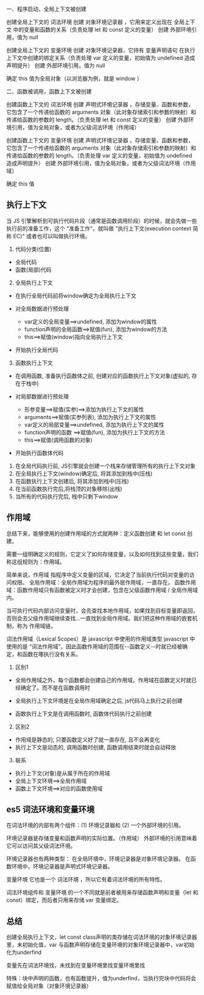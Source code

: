 一、程序启动，全局上下文被创建

创建全局上下文的 词法环境
创建 对象环境记录器 ，它用来定义出现在 全局上下文 中的变量和函数的关系（负责处理 let 和 const 定义的变量）
创建 外部环境引用，值为 null


创建全局上下文的 变量环境
创建 对象环境记录器，它持有 变量声明语句 在执行上下文中创建的绑定关系（负责处理 var 定义的变量，初始值为 undefined 造成声明提升）
创建 外部环境引用，值为 null


确定 this 值为全局对象（以浏览器为例，就是 window ）


二、函数被调用，函数上下文被创建

创建函数上下文的 词法环境
创建  声明式环境记录器 ，存储变量、函数和参数，它包含了一个传递给函数的 arguments 对象（此对象存储索引和参数的映射）和传递给函数的参数的 length。（负责处理 let 和 const 定义的变量）
创建 外部环境引用，值为全局对象，或者为父级词法环境（作用域）


创建函数上下文的 变量环境
创建  声明式环境记录器 ，存储变量、函数和参数，它包含了一个传递给函数的 arguments 对象（此对象存储索引和参数的映射）和传递给函数的参数的 length。（负责处理 var 定义的变量，初始值为 undefined 造成声明提升）
创建 外部环境引用，值为全局对象，或者为父级词法环境（作用域）


确定 this 值


## 执行上下文
当 JS 引擎解析到可执行代码片段（通常是函数调用阶段）的时候，就会先做一些执行前的准备工作，这个 “准备工作”，就叫做 "执行上下文(execution context 简称 EC)" 或者也可以叫做执行环境。
1. 代码分类(位置)
  * 全局代码
  * 函数(局部)代码
2. 全局执行上下文

  * 在执行全局代码前将window确定为全局执行上下文

  * 对全局数据进行预处理
    * var定义的全局变量==>undefined, 添加为window的属性
    * function声明的全局函数==>赋值(fun), 添加为window的方法
    * this==>赋值(window)指向全局执行上下文
  * 开始执行全局代码
3. 函数执行上下文

  * 在调用函数, 准备执行函数体之前, 创建对应的函数执行上下文对象(虚拟的, 存在于栈中)

  * 对局部数据进行预处理
    * 形参变量==>赋值(实参)==>添加为执行上下文的属性
    * arguments==>赋值(实参列表), 添加为执行上下文的属性
    * var定义的局部变量==>undefined, 添加为执行上下文的属性
    * function声明的函数 ==>赋值(fun), 添加为执行上下文的方法
    * this==>赋值(调用函数的对象)
  * 开始执行函数体代码

1. 在全局代码执行前, JS引擎就会创建一个栈来存储管理所有的执行上下文对象
2. 在全局执行上下文(window)确定后, 将其添加到栈中(压栈)
3. 在函数执行上下文创建后, 将其添加到栈中(压栈)
4. 在当前函数执行完后,将栈顶的对象移除(出栈)
5. 当所有的代码执行完后, 栈中只剩下window

## 作用域
总结下来，能够使用的创建作用域的方式就两种：定义函数创建 和 let const 创建。

需要一组明确定义的规则，它定义了如何存储变量，以及如何找到这些变量。我们称这组规则为：作用域。

简单来说，作用域 指程序中定义变量的区域，它决定了当前执行代码对变量的访问权限。
全局作用域：全局作用域为程序的最外层作用域，一直存在。
函数作用域：函数作用域只有函数被定义时才会创建，包含在父级函数作用域 / 全局作用域内。

当可执行代码内部访问变量时，会先查找本地作用域，如果找到目标变量即返回，否则会去父级作用域继续查找...一直找到全局作用域。我们把这种作用域的嵌套机制，称为 作用域链。

词法作用域（Lexical Scopes）是 javascript 中使用的作用域类型
javascript 中使用的是 “词法作用域”，因此函数作用域的范围在--函数定义--时就已经被确定，和函数在哪执行没有关系。


1. 区别1
  * 全局作用域之外，每个函数都会创建自己的作用域，作用域在函数定义时就已经确定了。而不是在函数调用时

  * 全局执行上下文环境是在全局作用域确定之后, js代码马上执行之前创建

  * 函数执行上下文是在调用函数时, 函数体代码执行之前创建

2. 区别2
  * 作用域是静态的, 只要函数定义好了就一直存在, 且不会再变化
  * 执行上下文是动态的, 调用函数时创建, 函数调用结束时就会自动释放
3. 联系
  * 执行上下文(对象)是从属于所在的作用域
  * 全局上下文环境==>全局作用域
  * 函数上下文环境==>对应的函数使用域

## es5 词法环境和变量环境
在词法环境的内部有两个组件：(1) 环境记录器和 (2) 一个外部环境的引用。

环境记录器是存储变量和函数声明的实际位置。（作用域）
外部环境的引用意味着它可以访问其父级词法环境。

环境记录器也有两种类型：
在全局环境中，环境记录器是对象环境记录器。
在函数环境中，环境记录器是声明式环境记录器。

变量环境 它也是一个 词法环境 ，所以它有着词法环境的所有特性。

词法环境组件和 变量环境 的一个不同就是前者被用来存储函数声明和变量（let 和 const）绑定，而后者只用来存储 var 变量绑定。

## 总结
创建全局执行上下文，let const class声明的类存储在词法环境的对象环境记录器里，未初始化值，var 与函数声明存储在变量环境的对象环境记录器中，var初始化为underfind

变量先在词法环境找，未找到在变量环境里找变量环境里找

特殊：块中声明的函数，也有函数提升，值为underfind，当执行完块中代码将会赋值给全局对象（对象环境记录器）